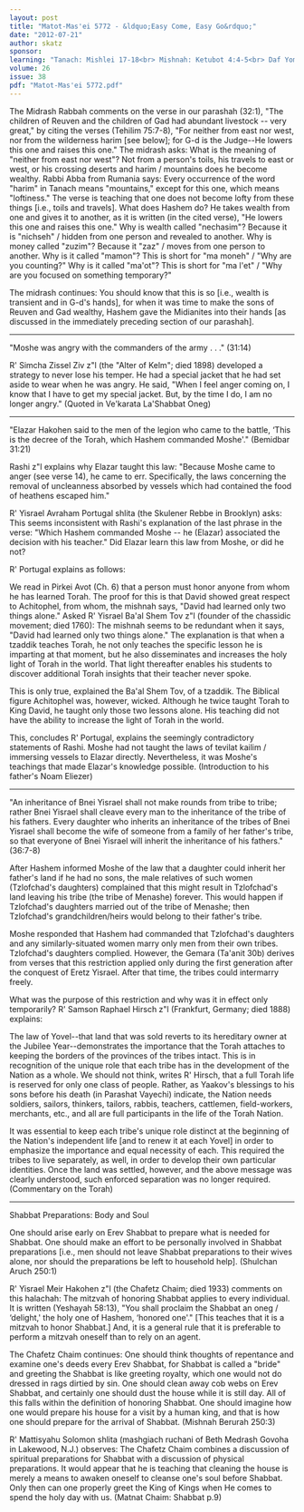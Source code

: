 ```yaml
---
layout: post
title: "Matot-Mas'ei 5772 - &ldquo;Easy Come, Easy Go&rdquo;"
date: "2012-07-21"
author: skatz
sponsor: 
learning: "Tanach: Mishlei 17-18<br> Mishnah: Ketubot 4:4-5<br> Daf Yomi (Bavli): Niddah 61<br> Daf Yomi (Yerushalmi): Yevamot 50<br> Halachah Yomit: Orach Chaim 90:12-14"
volume: 26
issue: 38
pdf: "Matot-Mas'ei 5772.pdf"
---
```


The Midrash Rabbah comments on the verse in our parashah (32:1), "The children of Reuven and the children of Gad had abundant livestock -- very great," by citing the verses (Tehilim 75:7-8), "For neither from east nor west, nor from the wilderness harim \[see below\]; for G-d is the Judge--He lowers this one and raises this one." The midrash asks: What is the meaning of "neither from east nor west"? Not from a person's toils, his travels to east or west, or his crossing deserts and harim / mountains does he become wealthy. Rabbi Abba from Rumania says: Every occurrence of the word "harim" in Tanach means "mountains," except for this one, which means "loftiness." The verse is teaching that one does not become lofty from these things \[i.e., toils and travels\]. What does Hashem do? He takes wealth from one and gives it to another, as it is written (in the cited verse), "He lowers this one and raises this one." Why is wealth called "nechasim"? Because it is "nichseh" / hidden from one person and revealed to another. Why is money called "zuzim"? Because it "zaz" / moves from one person to another. Why is it called "mamon"? This is short for "ma moneh" / "Why are you counting?" Why is it called "ma'ot"? This is short for "ma l'et" / "Why are you focused on something temporary?"

The midrash continues: You should know that this is so \[i.e., wealth is transient and in G-d's hands\], for when it was time to make the sons of Reuven and Gad wealthy, Hashem gave the Midianites into their hands \[as discussed in the immediately preceding section of our parashah\].

********

"Moshe was angry with the commanders of the army . . ." (31:14)

R' Simcha Zissel Ziv z"l (the "Alter of Kelm"; died 1898) developed a strategy to never lose his temper. He had a special jacket that he had set aside to wear when he was angry. He said, "When I feel anger coming on, I know that I have to get my special jacket. But, by the time I do, I am no longer angry." (Quoted in Ve'karata La'Shabbat Oneg)

********

"Elazar Hakohen said to the men of the legion who came to the battle, &lsquo;This is the decree of the Torah, which Hashem commanded Moshe'." (Bemidbar 31:21)

Rashi z"l explains why Elazar taught this law: "Because Moshe came to anger (see verse 14), he came to err. Specifically, the laws concerning the removal of uncleanness absorbed by vessels which had contained the food of heathens escaped him."

R' Yisrael Avraham Portugal shlita (the Skulener Rebbe in Brooklyn) asks: This seems inconsistent with Rashi's explanation of the last phrase in the verse: "Which Hashem commanded Moshe -- he (Elazar) associated the decision with his teacher." Did Elazar learn this law from Moshe, or did he not?

R' Portugal explains as follows:

We read in Pirkei Avot (Ch. 6) that a person must honor anyone from whom he has learned Torah. The proof for this is that David showed great respect to Achitophel, from whom, the mishnah says, "David had learned only two things alone." Asked R' Yisrael Ba'al Shem Tov z"l (founder of the chassidic movement; died 1760): The mishnah seems to be redundant when it says, "David had learned only two things alone." The explanation is that when a tzaddik teaches Torah, he not only teaches the specific lesson he is imparting at that moment, but he also disseminates and increases the holy light of Torah in the world. That light thereafter enables his students to discover additional Torah insights that their teacher never spoke.

This is only true, explained the Ba'al Shem Tov, of a tzaddik. The Biblical figure Achitophel was, however, wicked. Although he twice taught Torah to King David, he taught only those two lessons alone. His teaching did not have the ability to increase the light of Torah in the world.

This, concludes R' Portugal, explains the seemingly contradictory statements of Rashi. Moshe had not taught the laws of tevilat kailim / immersing vessels to Elazar directly. Nevertheless, it was Moshe's teachings that made Elazar's knowledge possible. (Introduction to his father's Noam Eliezer)

********

"An inheritance of Bnei Yisrael shall not make rounds from tribe to tribe; rather Bnei Yisrael shall cleave every man to the inheritance of the tribe of his fathers. Every daughter who inherits an inheritance of the tribes of Bnei Yisrael shall become the wife of someone from a family of her father's tribe, so that everyone of Bnei Yisrael will inherit the inheritance of his fathers." (36:7-8)

After Hashem informed Moshe of the law that a daughter could inherit her father's land if he had no sons, the male relatives of such women (Tzlofchad's daughters) complained that this might result in Tzlofchad's land leaving his tribe (the tribe of Menashe) forever. This would happen if Tzlofchad's daughters married out of the tribe of Menashe; then Tzlofchad's grandchildren/heirs would belong to their father's tribe.

Moshe responded that Hashem had commanded that Tzlofchad's daughters and any similarly-situated women marry only men from their own tribes. Tzlofchad's daughters complied. However, the Gemara (Ta'anit 30b) derives from verses that this restriction applied only during the first generation after the conquest of Eretz Yisrael. After that time, the tribes could intermarry freely.

What was the purpose of this restriction and why was it in effect only temporarily? R' Samson Raphael Hirsch z"l (Frankfurt, Germany; died 1888) explains:

The law of Yovel--that land that was sold reverts to its hereditary owner at the Jubilee Year--demonstrates the importance that the Torah attaches to keeping the borders of the provinces of the tribes intact. This is in recognition of the unique role that each tribe has in the development of the Nation as a whole. We should not think, writes R' Hirsch, that a full Torah life is reserved for only one class of people. Rather, as Yaakov's blessings to his sons before his death (in Parashat Vayechi) indicate, the Nation needs soldiers, sailors, thinkers, tailors, rabbis, teachers, cattlemen, field-workers, merchants, etc., and all are full participants in the life of the Torah Nation.

It was essential to keep each tribe's unique role distinct at the beginning of the Nation's independent life \[and to renew it at each Yovel\] in order to emphasize the importance and equal necessity of each. This required the tribes to live separately, as well, in order to develop their own particular identities. Once the land was settled, however, and the above message was clearly understood, such enforced separation was no longer required. (Commentary on the Torah)

********

Shabbat Preparations: Body and Soul

One should arise early on Erev Shabbat to prepare what is needed for Shabbat. One should make an effort to be personally involved in Shabbat preparations \[i.e., men should not leave Shabbat preparations to their wives alone, nor should the preparations be left to household help\]. (Shulchan Aruch 250:1)

R' Yisrael Meir Hakohen z"l (the Chafetz Chaim; died 1933) comments on this halachah: The mitzvah of honoring Shabbat applies to every individual. It is written (Yeshayah 58:13), "You shall proclaim the Shabbat an oneg / &lsquo;delight,' the holy one of Hashem, &lsquo;honored one'." \[This teaches that it is a mitzvah to honor Shabbat.\] And, it is a general rule that it is preferable to perform a mitzvah oneself than to rely on an agent.

The Chafetz Chaim continues: One should think thoughts of repentance and examine one's deeds every Erev Shabbat, for Shabbat is called a "bride" and greeting the Shabbat is like greeting royalty, which one would not do dressed in rags dirtied by sin. One should clean away cob webs on Erev Shabbat, and certainly one should dust the house while it is still day. All of this falls within the definition of honoring Shabbat. One should imagine how one would prepare his house for a visit by a human king, and that is how one should prepare for the arrival of Shabbat. (Mishnah Berurah 250:3)

R' Mattisyahu Solomon shlita (mashgiach ruchani of Beth Medrash Govoha in Lakewood, N.J.) observes: The Chafetz Chaim combines a discussion of spiritual preparations for Shabbat with a discussion of physical preparations. It would appear that he is teaching that cleaning the house is merely a means to awaken oneself to cleanse one's soul before Shabbat. Only then can one properly greet the King of Kings when He comes to spend the holy day with us. (Matnat Chaim: Shabbat p.9)


